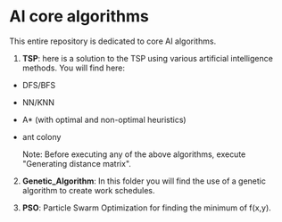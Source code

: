# AI core algorithms

This entire repository is dedicated to core AI algorithms.

1. **TSP**: here is a solution to the TSP using various artificial intelligence methods. You will find here:

- DFS/BFS
- NN/KNN
- A* (with optimal and non-optimal heuristics)
- ant colony

  Note: Before executing any of the above algorithms, execute "Generating distance matrix".

2. **Genetic_Algorithm**: In this folder you will find the use of a genetic algorithm to create work schedules.

3. **PSO**: Particle Swarm Optimization for finding the minimum of f(x,y).



